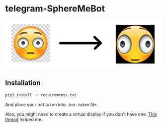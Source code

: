 # telegram-SphereMeBot

![purpose](.img/purpose.png)

## Installation

```bash
pip3 install -r requirements.txt
```
And place your bot token into `.bot-token` file.

Also, you might need to create a virtual display if you don't have one. 
[This thread](https://discourse.vtk.org/t/python-vtk-for-visualization-in-a-jupyter-notebook-running-on-docker/622) helped me.
